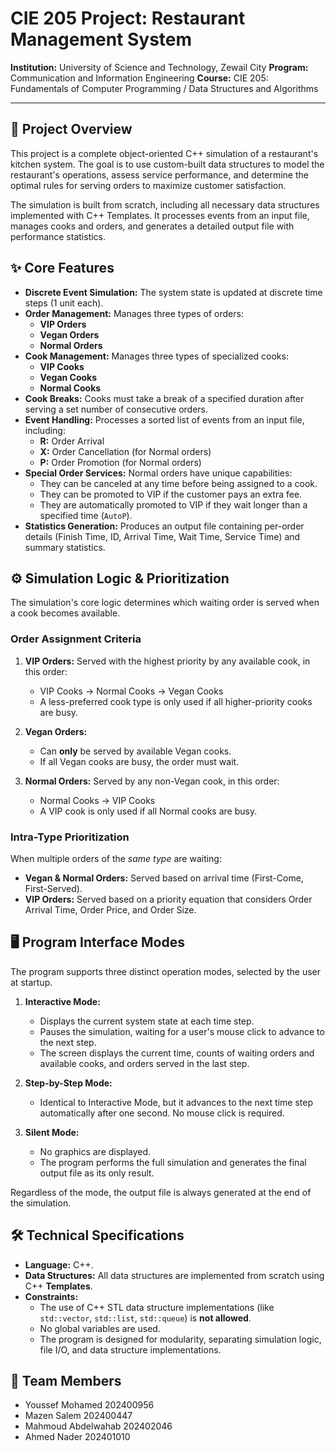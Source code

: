 <h1>CIE 205 Project: Restaurant Management System</h1>

**Institution:** University of Science and Technology, Zewail City
**Program:** Communication and Information Engineering
**Course:** CIE 205: Fundamentals of Computer Programming / Data Structures and Algorithms

---

## 📝 Project Overview

This project is a complete object-oriented C++ simulation of a restaurant's kitchen system. The goal is to use custom-built data structures to model the restaurant's operations, assess service performance, and determine the optimal rules for serving orders to maximize customer satisfaction.

The simulation is built from scratch, including all necessary data structures implemented with C++ Templates. It processes events from an input file, manages cooks and orders, and generates a detailed output file with performance statistics.

## ✨ Core Features

* **Discrete Event Simulation:** The system state is updated at discrete time steps (1 unit each).
* **Order Management:** Manages three types of orders:
    * **VIP Orders** 
    * **Vegan Orders** 
    * **Normal Orders** 
* **Cook Management:** Manages three types of specialized cooks:
    * **VIP Cooks**
    * **Vegan Cooks**
    * **Normal Cooks**
* **Cook Breaks:** Cooks must take a break of a specified duration after serving a set number of consecutive orders.
* **Event Handling:** Processes a sorted list of events from an input file, including:
    * **R:** Order Arrival
    * **X:** Order Cancellation (for Normal orders)
    * **P:** Order Promotion (for Normal orders)
* **Special Order Services:** Normal orders have unique capabilities:
    * They can be canceled at any time before being assigned to a cook.
    * They can be promoted to VIP if the customer pays an extra fee.
    * They are automatically promoted to VIP if they wait longer than a specified time (`AutoP`).
* **Statistics Generation:** Produces an output file containing per-order details (Finish Time, ID, Arrival Time, Wait Time, Service Time) and summary statistics.

## ⚙️ Simulation Logic & Prioritization

The simulation's core logic determines which waiting order is served when a cook becomes available.

### Order Assignment Criteria

1.  **VIP Orders:** Served with the highest priority by any available cook, in this order:
    * VIP Cooks $\rightarrow$ Normal Cooks $\rightarrow$ Vegan Cooks
    * A less-preferred cook type is only used if all higher-priority cooks are busy.

2.  **Vegan Orders:**
    * Can **only** be served by available Vegan cooks.
    * If all Vegan cooks are busy, the order must wait.

3.  **Normal Orders:** Served by any non-Vegan cook, in this order:
    * Normal Cooks $\rightarrow$ VIP Cooks 
    * A VIP cook is only used if all Normal cooks are busy.

### Intra-Type Prioritization

When multiple orders of the *same type* are waiting:

* **Vegan & Normal Orders:** Served based on arrival time (First-Come, First-Served).
* **VIP Orders:** Served based on a priority equation that considers Order Arrival Time, Order Price, and Order Size.

## 🖥️ Program Interface Modes

The program supports three distinct operation modes, selected by the user at startup.

1.  **Interactive Mode:**
    * Displays the current system state at each time step.
    * Pauses the simulation, waiting for a user's mouse click to advance to the next step.
    * The screen displays the current time, counts of waiting orders and available cooks, and orders served in the last step.

2.  **Step-by-Step Mode:**
    * Identical to Interactive Mode, but it advances to the next time step automatically after one second. No mouse click is required.

3.  **Silent Mode:**
    * No graphics are displayed.
    * The program performs the full simulation and generates the final output file as its only result.

Regardless of the mode, the output file is always generated at the end of the simulation.

## 🛠️ Technical Specifications

* **Language:** C++.
* **Data Structures:** All data structures are implemented from scratch using C++ **Templates**.
* **Constraints:**
    * The use of C++ STL data structure implementations (like `std::vector`, `std::list`, `std::queue`) is **not allowed**.
    * No global variables are used.
    * The program is designed for modularity, separating simulation logic, file I/O, and data structure implementations.

## 👥 Team Members

* Youssef Mohamed 202400956
* Mazen Salem 202400447
* Mahmoud Abdelwahab 202402046
* Ahmed Nader 202401010
